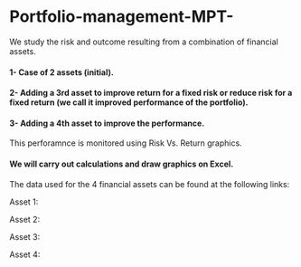 # Portfolio-management-MPT-

We study the risk and outcome resulting from a combination of financial assets. 

#### 1- Case of 2 assets (initial).

#### 2- Adding a 3rd asset to improve return for a fixed risk or reduce risk for a fixed return (we call it improved performance of the portfolio).

#### 3- Adding a 4th asset to improve the performance. 

This perforamnce is monitored using Risk Vs. Return graphics. 

#### We will carry out calculations and draw graphics on Excel. 

The data used for the 4 financial assets can be found at the following links: 

Asset 1:

Asset 2:

Asset 3:

Asset 4:
